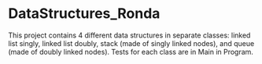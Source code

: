 # DataStructures_Ronda

This project contains 4 different data structures in separate classes: linked list singly, linked list doubly, stack (made of singly linked nodes), and queue (made of doubly linked nodes). Tests for each class are in Main in Program.
